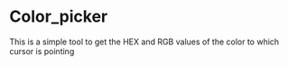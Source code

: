 # Color_picker
This is a simple tool to get the HEX and RGB values of the color to which cursor is pointing

